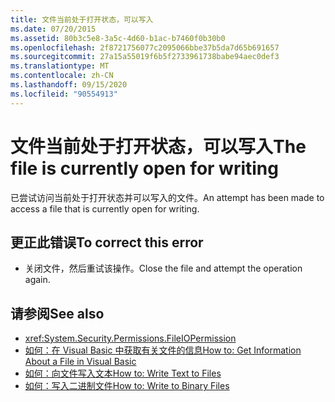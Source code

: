 ```yaml
---
title: 文件当前处于打开状态，可以写入
ms.date: 07/20/2015
ms.assetid: 80b3c5e8-3a5c-4d60-b1ac-b7460f0b30b0
ms.openlocfilehash: 2f8721756077c2095066bbe37b5da7d65b691657
ms.sourcegitcommit: 27a15a55019f6b5f2733961738babe94aec0def3
ms.translationtype: MT
ms.contentlocale: zh-CN
ms.lasthandoff: 09/15/2020
ms.locfileid: "90554913"
---
```

# <a name="the-file-is-currently-open-for-writing"></a><span data-ttu-id="40bac-102">文件当前处于打开状态，可以写入</span><span class="sxs-lookup"><span data-stu-id="40bac-102">The file is currently open for writing</span></span>
<span data-ttu-id="40bac-103">已尝试访问当前处于打开状态并可以写入的文件。</span><span class="sxs-lookup"><span data-stu-id="40bac-103">An attempt has been made to access a file that is currently open for writing.</span></span>  
  
## <a name="to-correct-this-error"></a><span data-ttu-id="40bac-104">更正此错误</span><span class="sxs-lookup"><span data-stu-id="40bac-104">To correct this error</span></span>  
  
- <span data-ttu-id="40bac-105">关闭文件，然后重试该操作。</span><span class="sxs-lookup"><span data-stu-id="40bac-105">Close the file and attempt the operation again.</span></span>  
  
## <a name="see-also"></a><span data-ttu-id="40bac-106">请参阅</span><span class="sxs-lookup"><span data-stu-id="40bac-106">See also</span></span>

- <xref:System.Security.Permissions.FileIOPermission>
- <span data-ttu-id="40bac-107">[如何：在 Visual Basic 中获取有关文件的信息](/previous-versions/visualstudio/visual-studio-2010/abtzf6f7(v=vs.100))</span><span class="sxs-lookup"><span data-stu-id="40bac-107">[How to: Get Information About a File in Visual Basic](/previous-versions/visualstudio/visual-studio-2010/abtzf6f7(v=vs.100))</span></span>
- [<span data-ttu-id="40bac-108">如何：向文件写入文本</span><span class="sxs-lookup"><span data-stu-id="40bac-108">How to: Write Text to Files</span></span>](../developing-apps/programming/drives-directories-files/how-to-write-text-to-files.md)
- [<span data-ttu-id="40bac-109">如何：写入二进制文件</span><span class="sxs-lookup"><span data-stu-id="40bac-109">How to: Write to Binary Files</span></span>](../developing-apps/programming/drives-directories-files/how-to-write-to-binary-files.md)
